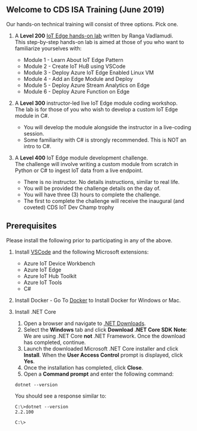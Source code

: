 ## Welcome to CDS ISA Training (June 2019)

Our hands-on technical training will consist of three options. Pick one.

1. A **Level 200** [IoT Edge hands-on lab](https://github.com/rangv/azureiotedgelab) written by Ranga Vadlamudi.  
 This step-by-step hands-on lab is aimed at those of you who want to familiarize yourselves with:
    * Module 1 - Learn About IoT Edge Pattern
    * Module 2 - Create IoT HuB using VSCode
    * Module 3 - Deploy Azure IoT Edge Enabled Linux VM
    * Module 4 - Add an Edge Module and Deploy
    * Module 5 - Deploy Azure Stream Analytics on Edge
    * Module 6 - Deploy Azure Function on Edge
  
2. A **Level 300** instructor-led live IoT Edge module coding workshop.  
 The lab is for those of you who wish to develop a custom IoT Edge module in C#.
    * You will develop the module alongside the instructor in a live-coding session. 
    * Some familiarity with C# is strongly recommended. This is NOT an intro to C#.
  
3. A **Level 400** IoT Edge module development challenge.  
 The challenge will involve writing a custom module from scratch in Python or C# to ingest IoT data from a live endpoint.
    * There is no instructor. No details instructions, similar to real life.
    * You will be provided the challenge details on the day of.
    * You will have three (3) hours to complete the challenge.
    * The first to complete the challenge will receive the inaugural (and coveted) CDS IoT Dev Champ trophy

## Prerequisites

Please install the following prior to participating in any of the above.

1. Install [VSCode](https://code.visualstudio.com/) and the following Microsoft extensions:
    * Azure IoT Device Workbench
    * Azure IoT Edge
    * Azure IoT Hub Toolkit
    * Azure IoT Tools
    * C#
1. Install Docker - Go To [Docker](https://docs.docker.com/install/) to Install Docker for Windows or Mac. 
1. Install .NET Core
    1. Open a browser and navigate to [.NET Downloads](https://dotnet.microsoft.com/download).
    1. Select the **Windows** tab and click **Download .NET Core SDK**
    **Note**: We are using .NET Core **not** .NET Framework.
    Once the download has completed, continue.
    1. Launch the downloaded Microsoft .NET Core installer and click **Install**.
    When the **User Access Control** prompt is displayed, click **Yes**.
    1. Once the installation has completed, click **Close**.
    1. Open a **Command prompt** and enter the following command:

    ```script
    dotnet --version
    ```

    You should see a response similar to:

    ```script
    C:\>dotnet --version
    2.2.100

    C:\>
    ```
